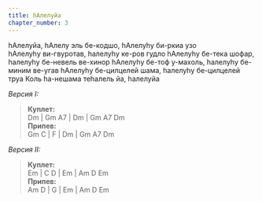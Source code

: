 ```yaml
---
title: hАлелуйа
chapter_number: 3
---
```


hАлелуйа, hАлелу эль бе-кодшо, hАлелуhу би-ркиа узо  
hАлелуhу ви-гвуротав, hалелуhу ке-ров гудло
hАлелуhу бе-тека шофар, hалелуhу бе-невель ве-хинор
hАлелуhу бе-тоф у-махоль, hалелуhу бе-миним ве-угав
hАлелуhу бе-цилцелей шама, hалелуhу бе-цилцелей труа
Коль hа-нешама теhалель йа, hалелуйа

*Версия I:*  
> **Куплет:**  
Dm | Gm A7 | Dm | Gm A7 Dm  
**Припев:**  
Gm C | F | Dm | Gm A7 Dm 

*Версия II:*
>**Куплет:**  
Em | C D | Em | Am D Em  
**Припев:**  
Am D | G | Em | Am D Em 